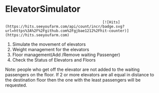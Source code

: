                                                                        
# ElevatorSimulator
                                                [![Hits](https://hits.seeyoufarm.com/api/count/incr/badge.svg?url=https%3A%2F%2Fgithub.com%2Fgjbae1212%2Fhit-counter)](https://hits.seeyoufarm.com)                    
1. Simulate the movement of  elevators
2. Weight management for the elevators
3. Floor management(Add /Remove waiting Passenger)
4. Check the Status of Elevators and Floors

Note: people who get off the elevator are not added to the waiting passengers on the floor.
If 2  or more elevators are all equal in distance to the destination floor then the  one with the least passengers will be requested.
